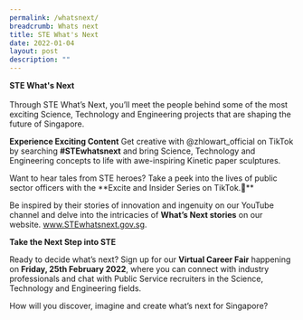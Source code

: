 ```yaml
---
permalink: /whatsnext/
breadcrumb: Whats next
title: STE What's Next
date: 2022-01-04
layout: post
description: ""
---
```




<b>STE What's Next</b>
<br>
<br>
Through STE What’s Next, you’ll meet the people behind some of the most exciting Science, Technology and Engineering projects that are shaping the future of Singapore.

**Experience Exciting Content**
Get creative with @zhlowart_official on TikTok by searching **#STEwhatsnext** and bring Science, Technology and Engineering concepts to life with awe-inspiring Kinetic paper sculptures.

Want to hear tales from STE heroes? Take a peek into the lives of public sector officers with the **Excite and Insider Series on TikTok.**

Be inspired by their stories of innovation and ingenuity on our YouTube channel and delve into the intricacies of **What’s Next stories** on our website. www.STEwhatsnext.gov.sg.

**Take the Next Step into STE**

Ready to decide what’s next? Sign up for our **Virtual Career Fair** happening on **Friday, 25th February 2022**, where you can connect with industry professionals and chat with Public Service recruiters in the Science, Technology and Engineering fields.

How will you discover, imagine and create what’s next for Singapore?